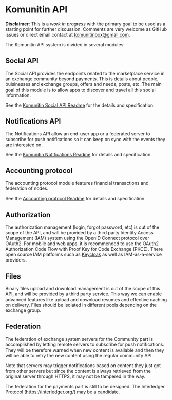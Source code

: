 # Komunitin API
**Disclaimer**: This is a *work in progress* with the primary goal to be used as a starting point for further discussion. Comments are very welcome as GitHub issues or direct email contact at komunitinbox@gmail.com.

The Komunitin API system is divided in several modules:

## Social API
The Social API provides the endpoints related to the marketplace service in an exchange community beyond payments. This is details about people, buisinesses and exchange groups, offers and needs, posts, etc. The main goal of this module is to allow apps to discover and travel all this social information.

See the [Komunitin Social API Readme](social/README.md) for the details and specification.

## Notifications API
The Notifications API allow an end-user app or a federated server to subscribe for push notifications so it can keep on sync with the events they are interested on.

See the [Komunitin Notifications Readme](notifications/README.md) for details and specification.

## Accounting protocol
The accounting protocol module features financial transactions and federation of nodes.

See the [Accounting protocol Readme](accounting/README.md) for details and specification.

## Authorization
The authorization management (login, forgot password, etc) is out of the scope of the API, and will be provided by a third party Identity Access Management (IAM) system using the OpenID Connect protocol over OAuth2. For mobile and web apps, it is recommended to use the OAuth2 Authorization Code Flow with Proof Key for Code Exchange (PKCE). There open source IAM platforms such as [Keycloak](https://keycloak.org) as well as IAM-as-a-service providers.

## Files
Binary files upload and download management is out of the scope of this API, and will be provided by a third party service. This way we can enable advanced features like upload and download resumes and effective caching on delivery. Files should be isolated in different pools depending on the exchange group.

## Federation
The federation of exchange system servers for the Community part is accomplished by letting remote servers to subscribe for push notifications. They will be therefore warned when new content is available and then they will be able to retry the new content using the regular community API.

Note that servers may trigger notifications based on content they just got from other servers but since the content is always retrieved from the original server through HTTPS, it may not be tampered in the way.

The federation for the payments part is still to be designed. The Interledger Protocol (https://interledger.org/) may be a candidate.

